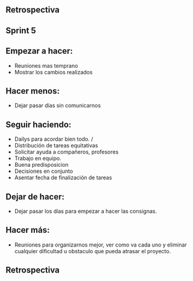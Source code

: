 ## Retrospectiva ##
## Sprint 5 ##

## Empezar a hacer:
- Reuniones mas temprano
- Mostrar los cambios realizados


## Hacer menos:
- Dejar pasar días sin comunicarnos

## Seguir haciendo:
- Dailys para acordar bien todo. / 
- Distribución de tareas equitativas
- Solicitar ayuda a compañeros, profesores
- Trabajo en equipo.
- Buena predisposicion
- Decisiones en conjunto 
- Asentar fecha de finalización de tareas


## Dejar de hacer:
- Dejar pasar los días para empezar a hacer las consignas.

## Hacer más:
- Reuniones para organizarnos mejor, ver como va cada uno y eliminar cualquier dificultad u obstaculo que pueda atrasar el proyecto.






## Retrospectiva ##
